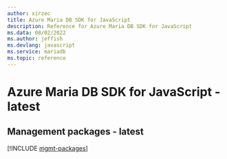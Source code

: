 ```yaml
---
author: xirzec
title: Azure Maria DB SDK for JavaScript
description: Reference for Azure Maria DB SDK for JavaScript
ms.data: 08/02/2022
ms.author: jeffish
ms.devlang: javascript
ms.service: mariadb
ms.topic: reference
---
```

# Azure Maria DB SDK for JavaScript - latest

## Management packages - latest
[!INCLUDE [mgmt-packages](maria-db-mgmt-index.md)]